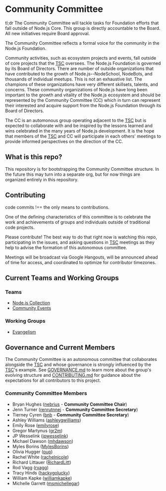 # Community Committee

tl;dr The Community Committee will tackle tasks for Foundation efforts that fall outside of Node.js Core. This group is directly accountable to the Board. All new initiatives require Board approval.

The Community Committee reflects a formal voice for the community in the Node.js Foundation.

Community activities, such as ecosystem projects and events, fall outside of core projects that the [TSC](https://github.com/nodejs/TSC) oversees. The Node.js Foundation is governed by its Board of Directors. There are number of outside organizations that have contributed to the growth of Node.js--NodeSchool, NodeBots, and thousands of individual meetups. This is not an exhaustive list. The champions of these organizations have very different skillsets, talents, and concerns. These community organizations of Node.js have long been important to the growth and vitality of the Node.js ecosystem and should be represented by the Community Committee (CC) which in turn can represent their interested and acquire support from the Node.js Foundation through its Board of Directors.

The CC is an automonous group operating adjacent to the [TSC](https://github.com/nodejs/TSC) but is expected to collaborate with and be inspired by the lessons learned and wins celebrated in the many years of Node.js development. It is the hope that members of the [TSC](https://github.com/nodejs/TSC) and CC will participate in each others' meetings to provide informed perspectives on the direction of the CC.

## What is this repo?
This repository is for bootstrapping the Community Committee structure. In the future this may turn into a separate org, but for now things are organized entirely in this repository.

## Contributing
code commits !== the only means to contributions.

One of the defining characteristics of this committee is to celebrate the work and achievements of groups and individuals outside of traditional code projects.

Please contribute! The best way to do that right now is watching this repo, participating in the issues, and asking questions in [TSC](https://github.com/nodejs/TSC) meetings as they help to advise the formation of this autonomous committee.

Meetings will be broadcast via Google Hangouts, will be announced ahead of time for access, and coordinated to optimize for contributor timezones.

## Current Teams and Working Groups

### Teams
- [Node.js Collection](https://github.com/nodejs/nodejs-collection)
- [Community Events](https://github.com/nodejs/community-events)

### Working Groups
- [Evangelism](https://github.com/nodejs/evangelism)

## Governance and Current Members

The Community Committee is an autonomous committee that collaborates alongside the [TSC](https://github.com/nodejs/TSC) and whose governance is strongly influenced by the [TSC](https://github.com/nodejs/TSC)'s example. See [GOVERNANCE.md](./GOVERNANCE.md) to learn more about the group's evolving structure and [CONTRIBUTING.md](./CONTRIBUTING.md) for guidance about the expectations for all contributors to this project.

### Community Committee Members
- Bryan Hughes ([nebrius](https://github.com/nebrius) - **Community Committee Chair**)
- Jenn Turner ([renrutnnej](https://github.com/renrutnnej) - **Community Committee Secretary**)
- Tierney Cyren ([bnb](https://github.com/bnb) - **Community Committee Secretary**)
- Ashley Williams ([ashleygwilliams](https://github.com/ashleygwilliams))
- Emily Rose ([emilyrose](https://github.com/emilyrose))
- Gregor Martynus ([gr2m](https://github.com/gr2m))
- JP Wesselink ([jpwesselink](https://github.com/jpwesselink))
- Michael Dawson ([mhdawson](https://github.com/mhdawson))
- Myles Borins ([MylesBorins](https://github.com/MylesBorins))
- Olivia Hugger ([pup](https://github.com/pup))
- Rachel White ([rachelnicole](https://github.com/rachelnicole))
- Richard Littauer ([RichardLitt](https://github.com/RichardLitt))
- Rod Vagg ([rvagg](https://github.com/rvagg))
- Tracy Hinds ([hackygolucky](https://github.com/hackygolucky))
- William Kapke ([williamkapke](https://github.com/williamkapke))
- Michelle Garrett ([msmichellegar](https://github.com/msmichellegar))
